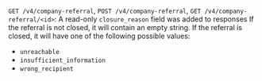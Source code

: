`GET /v4/company-referral`, `POST /v4/company-referral`, `GET /v4/company-referral/<id>`: A read-only `closure_reason` field was added to responses If the referral is not closed, it will contain an empty string. If the referral is closed, it will have one of the following possible values:

- `unreachable`
- `insufficient_information`
- `wrong_recipient`
